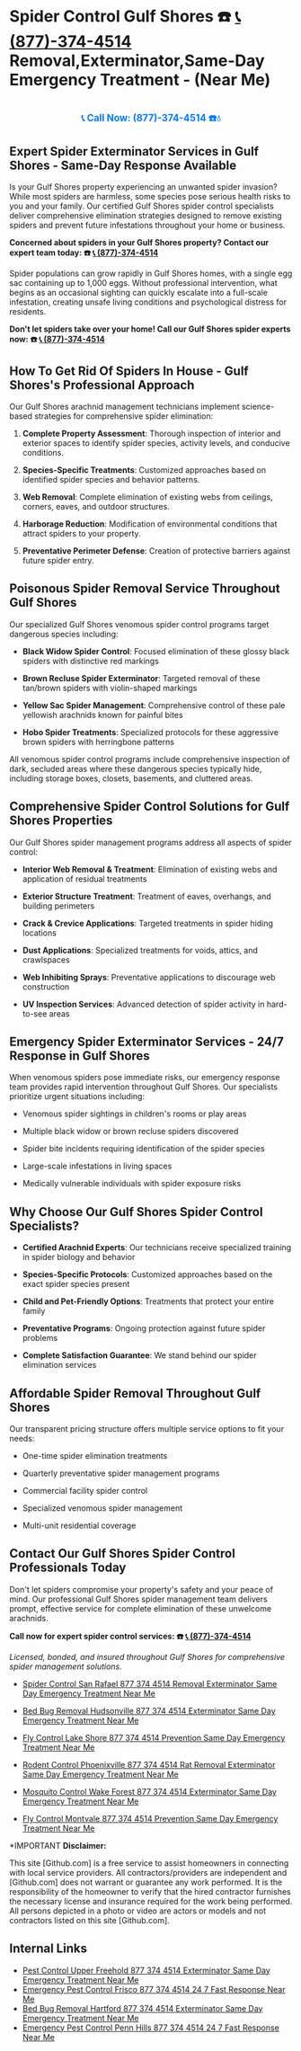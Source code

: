 # Spider Control Gulf Shores ☎️ [📞 (877)-374-4514](https://pest-control-4514.netlify.app) Removal,Exterminator,Same-Day Emergency Treatment - (Near Me)
# 

<p align="center" style="font-size: 1.2em; font-weight: bold; margin: 20px 0;">
  <a href="https://pest-control-4514.netlify.app" target="_blank" style="color: #007BFF; text-decoration: none;">📞 Call Now: (877)-374-4514 ☎️💧</a>
</p>

## Expert Spider Exterminator Services in Gulf Shores - Same-Day Response Available

Is your Gulf Shores property experiencing an unwanted spider invasion? While most spiders are harmless, some species pose serious health risks to you and your family. Our certified Gulf Shores spider control specialists deliver comprehensive elimination strategies designed to remove existing spiders and prevent future infestations throughout your home or business.

**Concerned about spiders in your Gulf Shores property? Contact our expert team today: ☎️ [📞 (877)-374-4514](https://pest-control-4514.netlify.app)**

Spider populations can grow rapidly in Gulf Shores homes, with a single egg sac containing up to 1,000 eggs. Without professional intervention, what begins as an occasional sighting can quickly escalate into a full-scale infestation, creating unsafe living conditions and psychological distress for residents.

**Don't let spiders take over your home! Call our Gulf Shores spider experts now: ☎️ [📞 (877)-374-4514](https://pest-control-4514.netlify.app)**

## How To Get Rid Of Spiders In House - Gulf Shores's Professional Approach

Our Gulf Shores arachnid management technicians implement science-based strategies for comprehensive spider elimination:

1. **Complete Property Assessment**: Thorough inspection of interior and exterior spaces to identify spider species, activity levels, and conducive conditions.

2. **Species-Specific Treatments**: Customized approaches based on identified spider species and behavior patterns.

3. **Web Removal**: Complete elimination of existing webs from ceilings, corners, eaves, and outdoor structures.

4. **Harborage Reduction**: Modification of environmental conditions that attract spiders to your property.

5. **Preventative Perimeter Defense**: Creation of protective barriers against future spider entry.

## Poisonous Spider Removal Service Throughout Gulf Shores

Our specialized Gulf Shores venomous spider control programs target dangerous species including:

- **Black Widow Spider Control**: Focused elimination of these glossy black spiders with distinctive red markings

- **Brown Recluse Spider Exterminator**: Targeted removal of these tan/brown spiders with violin-shaped markings

- **Yellow Sac Spider Management**: Comprehensive control of these pale yellowish arachnids known for painful bites

- **Hobo Spider Treatments**: Specialized protocols for these aggressive brown spiders with herringbone patterns

All venomous spider control programs include comprehensive inspection of dark, secluded areas where these dangerous species typically hide, including storage boxes, closets, basements, and cluttered areas.

## Comprehensive Spider Control Solutions for Gulf Shores Properties

Our Gulf Shores spider management programs address all aspects of spider control:

- **Interior Web Removal & Treatment**: Elimination of existing webs and application of residual treatments

- **Exterior Structure Treatment**: Treatment of eaves, overhangs, and building perimeters

- **Crack & Crevice Applications**: Targeted treatments in spider hiding locations

- **Dust Applications**: Specialized treatments for voids, attics, and crawlspaces

- **Web Inhibiting Sprays**: Preventative applications to discourage web construction

- **UV Inspection Services**: Advanced detection of spider activity in hard-to-see areas

## Emergency Spider Exterminator Services - 24/7 Response in Gulf Shores

When venomous spiders pose immediate risks, our emergency response team provides rapid intervention throughout Gulf Shores. Our specialists prioritize urgent situations including:

- Venomous spider sightings in children's rooms or play areas

- Multiple black widow or brown recluse spiders discovered

- Spider bite incidents requiring identification of the spider species

- Large-scale infestations in living spaces

- Medically vulnerable individuals with spider exposure risks

## Why Choose Our Gulf Shores Spider Control Specialists?

- **Certified Arachnid Experts**: Our technicians receive specialized training in spider biology and behavior

- **Species-Specific Protocols**: Customized approaches based on the exact spider species present

- **Child and Pet-Friendly Options**: Treatments that protect your entire family

- **Preventative Programs**: Ongoing protection against future spider problems

- **Complete Satisfaction Guarantee**: We stand behind our spider elimination services

## Affordable Spider Removal Throughout Gulf Shores

Our transparent pricing structure offers multiple service options to fit your needs:

- One-time spider elimination treatments

- Quarterly preventative spider management programs

- Commercial facility spider control

- Specialized venomous spider management

- Multi-unit residential coverage

## Contact Our Gulf Shores Spider Control Professionals Today

Don't let spiders compromise your property's safety and your peace of mind. Our professional Gulf Shores spider management team delivers prompt, effective service for complete elimination of these unwelcome arachnids.

**Call now for expert spider control services: ☎️ [📞 (877)-374-4514](https://pest-control-4514.netlify.app)**

*Licensed, bonded, and insured throughout Gulf Shores for comprehensive spider management solutions.*


- [Spider Control San Rafael 877 374 4514 Removal Exterminator Same Day Emergency Treatment Near Me](https://github.com/allyoucaneatsushiin/pest-control/blob/main/Spider-Control-San-Rafael-877-374-4514-Removal-Exterminator-Same-Day-Emergency-Treatment-Near-Me.md)
- [Bed Bug Removal Hudsonville 877 374 4514 Exterminator Same Day Emergency Treatment Near Me](https://github.com/allyoucaneatsushiin/pest-control/blob/main/Bed-Bug-Removal-Hudsonville-877-374-4514-Exterminator-Same-Day-Emergency-Treatment-Near-Me.md)
- [Fly Control Lake Shore 877 374 4514 Prevention Same Day Emergency Treatment Near Me](https://github.com/allyoucaneatsushiin/pest-control/blob/main/Fly-Control-Lake-Shore-877-374-4514-Prevention-Same-Day-Emergency-Treatment-Near-Me.md)


- [Rodent Control Phoenixville 877 374 4514 Rat Removal Exterminator Same Day Emergency Treatment Near Me](https://github.com/allyoucaneatsushiin/pest-control/blob/main/Rodent-Control-Phoenixville-877-374-4514-Rat-Removal-Exterminator-Same-Day-Emergency-Treatment-Near-Me.md)
- [Mosquito Control Wake Forest 877 374 4514 Exterminator Same Day Emergency Treatment Near Me](https://github.com/allyoucaneatsushiin/pest-control/blob/main/Mosquito-Control-Wake-Forest-877-374-4514-Exterminator-Same-Day-Emergency-Treatment-Near-Me.md)
- [Fly Control Montvale 877 374 4514 Prevention Same Day Emergency Treatment Near Me](https://github.com/allyoucaneatsushiin/pest-control/blob/main/Fly-Control-Montvale-877-374-4514-Prevention-Same-Day-Emergency-Treatment-Near-Me.md)


*IMPORTANT **Disclaimer:**  

This site [Github.com] is a free service to assist homeowners in connecting with local service providers. All contractors/providers are independent and [Github.com] does not warrant or guarantee any work performed. It is the responsibility of the homeowner to verify that the hired contractor furnishes the necessary license and insurance required for the work being performed. All persons depicted in a photo or video are actors or models and not contractors listed on this site [Github.com].


## Internal Links
- [Pest Control Upper Freehold 877 374 4514 Exterminator Same Day Emergency Treatment Near Me](https://github.com/allyoucaneatsushiin/pest-control/blob/main/Pest-Control-Upper-Freehold-877-374-4514-Exterminator-Same-Day-Emergency-Treatment-Near-Me.md)
- [Emergency Pest Control Frisco 877 374 4514 24 7 Fast Response Near Me](https://github.com/allyoucaneatsushiin/pest-control/blob/main/Emergency-Pest-Control-Frisco-877-374-4514-24-7-Fast-Response-Near-Me.md)
- [Bed Bug Removal Hartford 877 374 4514 Exterminator Same Day Emergency Treatment Near Me](https://github.com/allyoucaneatsushiin/pest-control/blob/main/Bed-Bug-Removal-Hartford-877-374-4514-Exterminator-Same-Day-Emergency-Treatment-Near-Me.md)
- [Emergency Pest Control Penn Hills 877 374 4514 24 7 Fast Response Near Me](https://github.com/allyoucaneatsushiin/pest-control/blob/main/Emergency-Pest-Control-Penn-Hills-877-374-4514-24-7-Fast-Response-Near-Me.md)
